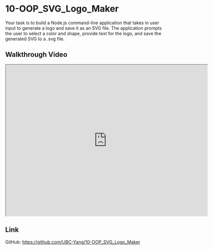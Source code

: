 # 10-OOP_SVG_Logo_Maker

Your task is to build a Node.js command-line application that takes in user input to generate a logo and save it as an SVG file. The application prompts the user to select a color and shape, provide text for the logo, and save the generated SVG to a .svg file.

## Walkthrough Video
<iframe src="https://drive.google.com/file/d/1tlQSBjNy0SKF3DiGNMZQf8V_ShDg9cbw/preview" width="640" height="480" allow="autoplay"></iframe>

## Link
GitHub: https://github.com/UBC-Yang/10-OOP_SVG_Logo_Maker
